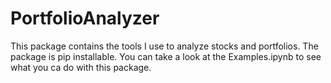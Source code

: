 # PortfolioAnalyzer

This package contains the tools I use to analyze stocks and portfolios. The package is pip installable.
You can take a look at the Examples.ipynb to see what you ca do with this package.
